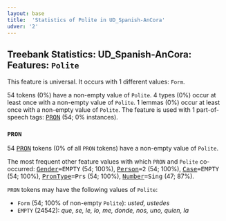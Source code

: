 ```yaml
---
layout: base
title:  'Statistics of Polite in UD_Spanish-AnCora'
udver: '2'
---
```


## Treebank Statistics: UD_Spanish-AnCora: Features: `Polite`

This feature is universal.
It occurs with 1 different values: `Form`.

54 tokens (0%) have a non-empty value of `Polite`.
4 types (0%) occur at least once with a non-empty value of `Polite`.
1 lemmas (0%) occur at least once with a non-empty value of `Polite`.
The feature is used with 1 part-of-speech tags: <tt><a href="es_ancora-pos-PRON.html">PRON</a></tt> (54; 0% instances).

### `PRON`

54 <tt><a href="es_ancora-pos-PRON.html">PRON</a></tt> tokens (0% of all `PRON` tokens) have a non-empty value of `Polite`.

The most frequent other feature values with which `PRON` and `Polite` co-occurred: <tt><a href="es_ancora-feat-Gender.html">Gender</a></tt><tt>=EMPTY</tt> (54; 100%), <tt><a href="es_ancora-feat-Person.html">Person</a></tt><tt>=2</tt> (54; 100%), <tt><a href="es_ancora-feat-Case.html">Case</a></tt><tt>=EMPTY</tt> (54; 100%), <tt><a href="es_ancora-feat-PronType.html">PronType</a></tt><tt>=Prs</tt> (54; 100%), <tt><a href="es_ancora-feat-Number.html">Number</a></tt><tt>=Sing</tt> (47; 87%).

`PRON` tokens may have the following values of `Polite`:

* `Form` (54; 100% of non-empty `Polite`): <em>usted, ustedes</em>
* `EMPTY` (24542): <em>que, se, le, lo, me, donde, nos, uno, quien, la</em>

